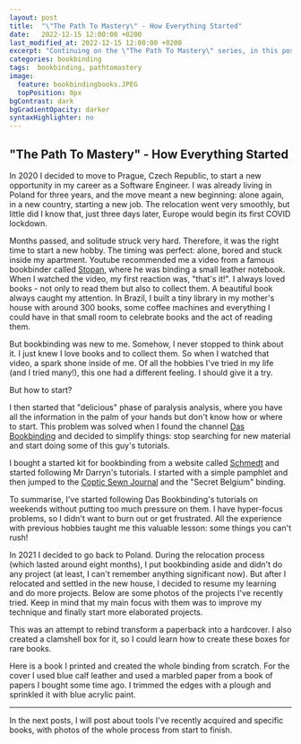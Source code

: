 ```yaml
---
layout: post
title:  "\"The Path To Mastery\" - How Everything Started"
date:   2022-12-15 12:00:00 +0200
last_modified_at: 2022-12-15 12:00:00 +0200
excerpt: "Continuing on the \"The Path To Mastery\" series, in this post I talk about how I started in bookbinding."
categories: bookbinding
tags:  bookbinding, pathtomastery
image:
  feature: bookbindingbooks.JPEG
  topPosition: 0px
bgContrast: dark
bgGradientOpacity: darker
syntaxHighlighter: no
---
```


## "The Path To Mastery" - How Everything Started

In 2020 I decided to move to Prague, Czech Republic, to start a new opportunity in my career as a Software Engineer. I was already living in Poland for three years, and the move meant a new beginning: alone again, in a new country, starting a new job. The relocation went very smoothly, but little did I know that, just three days later, Europe would begin its first COVID lockdown. 

Months passed, and solitude struck very hard. Therefore, it was the right time to start a new hobby. The timing was perfect: alone, bored and stuck inside my apartment. Youtube recommended me a video from a famous bookbinder called [Stopan](https://www.youtube.com/@Stopan), where he was binding a small leather notebook. When I watched the video, my first reaction was, "that's it!". I always loved books - not only to read them but also to collect them. A beautiful book always caught my attention. In Brazil, I built a tiny library in my mother's house with around 300 books, some coffee machines and everything I could have in that small room to celebrate books and the act of reading them.

But bookbinding was new to me. Somehow, I never stopped to think about it. I just knew I love books and to collect them. So when I watched that video, a spark shone inside of me. Of all the hobbies I've tried in my life (and I tried many!), this one had a different feeling. I should give it a try.

But how to start?

I then started that "delicious" phase of paralysis analysis, where you have all the information in the palm of your hands but don't know how or where to start. This problem was solved when I found the channel [Das Bookbinding](https://www.youtube.com/@DASBookbinding) and decided to simplify things: stop searching for new material and start doing some of this guy's tutorials.

I bought a started kit for bookbinding from a website called [Schmedt](https://schmedt.com/starter-set-with-bookbinding-tools-for-the-most-common-binding-methods/6281-001) and started following Mr Darryn's tutorials. I started with a simple pamphlet and then jumped to the [Coptic Sewn Journal](https://youtu.be/sxkarOsNhsM) and the "Secret Belgium" binding. 

<div class="img img--fullContainer img--14xLeading" style="background-image: url(/assets/images/posts/the-path-to-mastery/how-everything-started/pamphlet.jpg);"></div>
<div class="img img--fullContainer img--14xLeading" style="background-image: url(/assets/images/posts/the-path-to-mastery/how-everything-started/secretbelgium.jpg);"></div>
<div class="img img--fullContainer textcontent img--14xLeading" style="background-image: url(/assets/images/posts/the-path-to-mastery/how-everything-started/secretbelgium2.jpg);"></div>
<div class="img img--fullContainer textcontent img--14xLeading" style="background-image: url(/assets/images/posts/the-path-to-mastery/how-everything-started/coptic.jpg);"></div>

To summarise, I've started following Das Bookbinding's tutorials on weekends without putting too much pressure on them. I have hyper-focus problems, so I didn't want to burn out or get frustrated. All the experience with previous hobbies taught me this valuable lesson: some things you can't rush!

In 2021 I decided to go back to Poland. During the relocation process (which lasted around eight months), I put bookbinding aside and didn't do any project (at least, I can't remember anything significant now). But after I relocated and settled in the new house, I decided to resume my learning and do more projects. Below are some photos of the projects I've recently tried. Keep in mind that my main focus with them was to improve my technique and finally start more elaborated projects.

This was an attempt to rebind transform a paperback into a hardcover. I also created a clamshell box for it, so I could learn how to create these boxes for rare books.
<div class="img img--fullContainer textcontent img--14xLeading" style="background-image: url(/assets/images/posts/the-path-to-mastery/how-everything-started/hobbit.jpg);"></div>
<div class="img img--fullContainer textcontent img--14xLeading" style="background-image: url(/assets/images/posts/the-path-to-mastery/how-everything-started/clamshell2.jpg);"></div>

Here is a book I printed and created the whole binding from scratch. For the cover I used blue calf leather and used a marbled paper from a book of papers I bought some time ago. I trimmed the edges with a plough and sprinkled it with blue acrylic paint.
<div class="img img--fullContainer textcontent img--14xLeading" style="background-image: url(/assets/images/posts/the-path-to-mastery/how-everything-started/almosthalfleather.jpg);"></div>
<div class="img img--fullContainer textcontent img--14xLeading" style="background-image: url(/assets/images/posts/the-path-to-mastery/how-everything-started/almosthalfleather2.jpg);"></div>

***

In the next posts, I will post about tools I've recently acquired and specific books, with photos of the whole process from start to finish.


